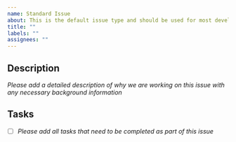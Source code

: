 ```yaml
---
name: Standard Issue
about: This is the default issue type and should be used for most development work
title: ""
labels: ""
assignees: ""
---
```


## Description

_Please add a detailed description of why we are working on this issue with any necessary background information_

## Tasks

- [ ] _Please add all tasks that need to be completed as part of this issue_
